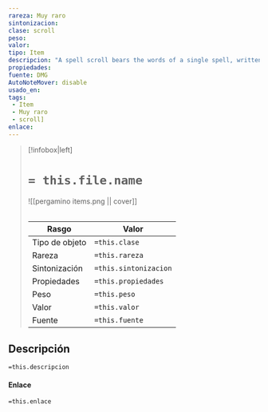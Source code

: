 ```yaml
---
rareza: Muy raro
sintonizacion: 
clase: scroll
peso: 
valor: 
tipo: Item
descripcion: "A spell scroll bears the words of a single spell, written as a mystical cipher. If the spell is on your class&#x27;s spell list, you can read the scroll and cast its spell without providing any material components. Otherwise, the scroll is unintelligible. Casting the spell by reading the scroll requires the spell&#x27;s normal casting time. Once the spell is cast, the words on the scroll fade, and it crumbles to dust. If the casting is interrupted, the scroll is not lost.If the spell is on your class&#x27;s spell list but of a higher level than you can normally cast, you must make an ability check using your spellcasting ability to determine whether you cast it successfully. The DC is 16. On a failed check, the spell disappears from the scroll with no other effect.Once the spell is cast, the words on the scroll fade, and the scroll itself crumbles to dust.A spell cast from this scroll has a save DC of 17 and an attack bonus of +9.A wizard spell on a spell scroll can be copied just as spells in spellbooks can be copied. When a spell is copied from a spell scroll, the copier must succeed on a DC 16 Intelligence (Arcana) check. If the check succeeds, the spell is successfully copied. Whether the check succeeds or fails, the spell scroll is destroyed."
propiedades: 
fuente: DMG
AutoNoteMover: disable
usado_en:  
tags: 
 - Item
 - Muy raro
 - scroll]
enlace: 
---
```


> [!infobox|left]
>  # `= this.file.name`
> ![[pergamino items.png || cover]]
> ######   
> |Rasgo | Valor |
> | --- | --- |
> | Tipo de objeto| `=this.clase`|
>  | Rareza| `=this.rareza`|
> | Sintonización | `=this.sintonizacion` |
> | Propiedades | `=this.propiedades` |
>  | Peso | `=this.peso` |
> | Valor | `=this.valor` |
> | Fuente | `=this.fuente` |


## Descripción
`=this.descripcion`

#### Enlace
`=this.enlace`
